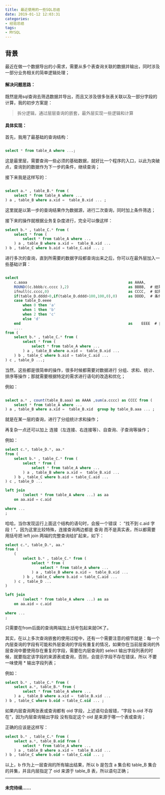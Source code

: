 ```yaml
---
title: 最近使用的一些SQL总结
date: 2019-01-12 12:03:31
categories: 
- 经验总结
tags:
- MYSQL
---
```



## 背景

最近在做一个数据导出的小需求，需要从多个表查询关联的数据并输出，同时涉及一部分业务相关的简单逻辑处理；


#### 解决问题思路：

既然是用sql查询去筛选数据并导出，而且又涉及很多张表关联以及一部分字段的计算，我的初步方案是：

> 拆分逻辑，通过层层查询的嵌套，最外层实现一些逻辑和计算




#### 具体实现：


首先，我用了最基础的查询结构：


```sql

select * from table_A where ...;

```

这是最里层，需要查询一些必须的基础数据，就好比一个程序的入口，以此为突破点，查询到的数据作为下一步的条件，继续查询；


接下来我是这样写的：


```sql

select a.* , table_B.* from (
    select * from table_A where ...
) a , table_B where a.xid =  table_B.xid ... ;

```

这里就是以第一步的查询结果作为数据源，进行二次查询，同时加上条件筛选；

接下来的操作就根据业务复杂度进行，完全可以像这样：


```sql
select b.* , table_C.* from (
    select * from (
        select * from table_A where ...
    ) a , table_B where a.xid =  table_B.xid ... 
) b , table_C where b.aid = table_C.aid ... ;

```



进行多次的查询，直到所需要的数据字段都查询出来之后，你可以在最外层加入一些基础计算：


```sql

select 
    c.aaaa                                              as AAAA,
    ROUND((c.bbbb/c.cccc ),2)                           as BBBB,  # 结果保留两位小数
    ifnull(c.cccc,0)                                    as CCCC,  # 如果结果为null，返回0
    if(table_D.dddd>0,if(table_D.dddd>100,100,0),0)     as DDDD,  # 条件语句
    case table_D.eeee
        when 0 then 'a'
        when 1 then 'b'
        when 2 then 'c'
        else 'd'
    end                                                 as    EEEE  # 类似于 switch case 用法
    ....
from (
    select b.* , table_C.* from (
        select * from (
            select * from table_A where ...
        ) a , table_B where a.xid =  table_B.xid ... 
    ) b , table_C where b.aid = table_C.aid ... 
) c , table_D ...;


```

当然，这些都是很简单的操作，很多时候都需要对数据进行 分组、求和、统计、排序等操作；那就需要根据特定的需求进行语句的改造和优化；

例如：

```sql

select a.* , count(table_B.aaa) as AAAA ,sum(a.cccc) as CCCC from (
    select * from table_A where ...
) a , table_B where a.xid =  table_B.xid  group by table_B.aaa ... ;

```

就是在某一层的查询，进行了分组统计求和操作；


再复杂一点还可以加上 连接（左连接、右连接等）、自查询、子查询等操作；


例如：


```sql
select c.*, table_D.*, aa.*
from (
    select b.* , table_C.* from (
        select * from (
            select * from table_A where ...
        ) a , table_B where a.xid =  table_B.xid ... 
    ) b , table_C where b.aid = table_C.aid ... 
) c , table_D ...

left join 
        (select * from table_A where ...) as aa 
    on aa.aid = c.aid
    
where ...
;

```

哈哈，当你发现运行上面这个结构的语句时，会报一个错误 ： “找不到 c.aid 字段！”，因为这里比较特殊，连接查询两边都是 查询 而不是真实表，所以都需要用括号把 left join 两端的完整查询给扩起来，如下：

```sql
select c.*, table_D.*, aa.*
from (
    (
        select b.* , table_C.* from (
            select * from (
                select * from table_A where ...
            ) a , table_B where a.xid =  table_B.xid ... 
        ) b , table_C where b.aid = table_C.aid ... 
    ) c , table_D ...
)

left join 
        (select * from table_A where ...) as aa 
    on aa.aid = c.aid
    
where ...
;

```

只需要在from后面的查询两端加上括号包起来就OK了。


其实，在以上多次查询嵌套的使用过程中，还有一个需要注意的细节就是：每一个内层查询的字段有可能和外层查询的字段有重复的情况，如果你在当前层查询的外层查询中要使用存在重复的字段，需要在内层查询的 select 输出字段列表的时候，就要指定该字段的来源表或查询，否则，会提示字段不存在错误，所以 不要一味使用 * 输出字段列表；

例如：


```sql
select b.* , table_C.* from (
    select a.*, table_B.* from (
        select * from table_A where ...
    ) a , table_B where a.xid =  table_B.xid ... 
) b , table_C where b.oid = table_C.oid ... ;

```

如果内层查询两张表或查询都有 oid 字段，上述语句会报错，“字段 b.oid 不存在”，因为内层查询输出字段 没有指定这个 oid 是来源于哪一个表或查询；

正确的应该是这样写：

```sql
select b.* , table_C.* from (
    select a.*, table_B.oid from (
        select * from table_A where ...
    ) a , table_B where a.xid =  table_B.xid ... 
) b , table_C where b.oid = table_C.oid ... ;

```

以上，b 作为上一层查询的所有输出结果，所以 b 是包含 a 集合和 table_B 集合的并集，并且内层指定了 oid 来源于 table_B 表，所以语句正确；



----


#### 未完待续......

